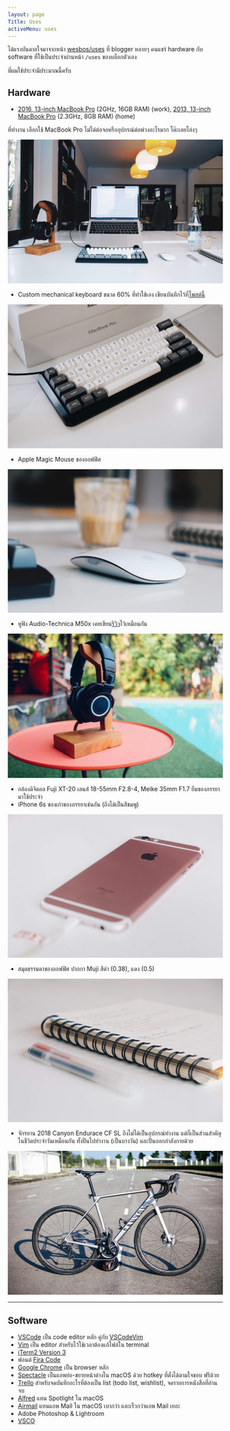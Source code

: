 ```yaml
---
layout: page
Title: Uses
activeMenu: uses
---
```


ได้แรงบันดาลใจมาจากหน้า [wesbos/uses](https://github.com/wesbos/awesome-uses) ที่ blogger หลายๆ คนแชร์ hardware กับ software ที่ใช้เป็นประจำผ่านหน้า `/uses` ของบล็อกตัวเอง

ที่ผมใช้ประจำมีประมาณนี้ครับ

## Hardware

- [2016, 13-inch MacBook Pro](https://support.apple.com/kb/SP747?locale=en_US) (2GHz, 16GB RAM) (work),
[2013, 13-inch MacBook Pro](https://support.apple.com/kb/SP691?locale=en_US) (2.3GHz, 8GB RAM) (home)

ที่ทำงาน เลือกใช้ MacBook Pro ไม่ได้ต่อจอหรืออุปกรณ์ต่อพ่วงอะไรมาก โต๊ะเลยโล่งๆ

![2016, 13-inch MacBook Pro](images/laptop-1.jpg)

- Custom mechanical keyboard ขนาด 60% ที่ทำใช้เอง เขียนบันทึกไว้ที่[โพสต์นี้](https://armno.in.th/2019/05/01/custom-mechanical-keyboard-build-2/)

![custom mechanical keyboard](images/keyboard.jpg)

- Apple Magic Mouse ของออฟฟิศ

![apple magic mouse](images/mouse.jpg)

- หูฟัง Audio-Technica M50x เคยเขียน[รีวิว](https://armno.in.th/2015/08/04/audio-technica-ath-m50x/)ไว้เหมือนกัน

![ATH-M50x](images/headphones.jpg)

- กล้องดิจิตอล Fuji XT-20 เลนส์ 18-55mm F2.8-4, Meike 35mm F1.7 ยืมของภรรยามาใช้ประจำ
- iPhone 6s ของเก่าของภรรยาเช่นกัน (ถึงได้เป็นสีชมพู)

![iPhone 6s](images/iphone.jpg)

- สมุดธรรมดาของออฟฟิศ ปากกา Muji สีดำ (0.38), แดง (0.5)

![pens](images/pens.jpg)

- จักรยาน 2018 Canyon Endurace CF SL ถึงไม่ได้เป็นอุปกรณ์ทำงาน แต่ก็เป็นส่วนสำคัญในชีวิตประจำวันเหมือนกัน ทั้งปั่นไปทำงาน (เป็นบางวัน) และปั่นออกกำลังกายด้วย

![Canyon Endurace CF SL](images/bike.jpg)

-----

## Software

- [VSCode](https://code.visualstudio.com/) เป็น code editor หลัก คู่กับ [VSCodeVim](https://github.com/VSCodeVim/Vim)
- [Vim](https://www.vim.org/) เป็น editor สำหรับไว้ใช้เวลาต้องแก้ไฟล์ใน terminal
- [iTerm2 Version 3](https://www.iterm2.com/version3.html)
- ฟอนต์ [Fira Code](https://armno.in.th/2017/08/10/fira-code-font-for-coding/)
- [Google Chrome](https://www.google.com/chrome/) เป็น browser หลัก
- [Spectacle](https://www.spectacleapp.com/) เป็นแอพย่อ-ขยายหน้าต่างใน macOS ด้วย hotkey ที่ตั้งได้ตามใจชอบ ฟรีด้วย
- [Trello](https://trello.com) สำหรับจดบันทึกอะไรที่ต้องเป็น list (todo list, wishlist), จดรายการหนังสือที่อ่านจบ
- [Alfred](https://www.alfredapp.com/) แทน Spotlight ใน macOS
- [Airmail](https://airmailapp.com/) แทนแอพ Mail ใน macOS เบากว่า และเร็วกว่าแอพ Mail เยอะ
- Adobe Photoshop & Lightroom
- [VSCO](https://vsco.co/)
